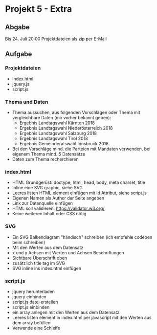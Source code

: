 Projekt 5 - Extra
=================


Abgabe
------

Bis 24. Juli 20:00
Projektdateien als zip per E-Mail


Aufgabe
-------

### Projektdateien

- index.html
- jquery.js
- script.js


### Thema und Daten 

- Thema aussuchen, aus folgenden Vorschlägen oder Thema mit vergleichbare Daten (mir vorher bekannt geben):
  - Ergebnis Landtagswahl Kärnten 2018
  - Ergebnis Landtagswahl Niederösterreich 2018
  - Ergebnis Landtagswahl Salzburg 2018
  - Ergebnis Landtagswahl Tirol 2018
  - Ergebnis Gemeinderatswahl Innsbruck 2018
- Bei den Vorschläge mind. die Parteien mit Mandaten verwenden, bei eigenem Thema mind. 5 Datensätze
- Daten zum Thema recherchieren


### index.html

- HTML Grundgerüst: doctype, html, head, body, meta charset, title
- Inline eine SVG graphic, siehe SVG
- Leeres listen HTML element einfügen mit id Attribut, siehe script.js
- Eigenen Namen als Author der Seite angeben
- Link zur Datenquelle einfügen
- HTML soll validieren: https://validator.w3.org/
- Keine weiteren Inhalt oder CSS nötig


### SVG

- Ein SVG Balkendiagram "händisch" schreiben (ich empfehle codepen beim schreiben)
- Mit den Werten aus dem Datensatz
- x und y Achsen mit Werten und Achsen Beschriftungen
- Sichtbare Überschrift oben
- zusätzlich title tag im SVG
- SVG inline ins index.html einfügen


### script.js

- jquery herunterladen
- jquery einbinden
- script.js datei erstellen
- script.js einbinden
- ein array anlegen mit den Werten aus dem Datensatz
- Leeres listen element in index.html per javascript mit den Werten aus dem array befüllen
- Verwende eine Schleife
